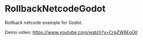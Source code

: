 # RollbackNetcodeGodot
Rollback netcode example for Godot.

Demo video: https://www.youtube.com/watch?v=CrqZW6EoGII
